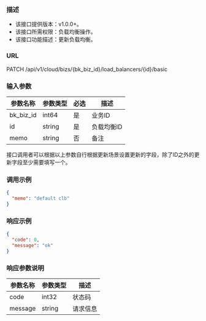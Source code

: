 ### 描述

- 该接口提供版本：v1.0.0+。
- 该接口所需权限：负载均衡操作。
- 该接口功能描述：更新负载均衡。

### URL

PATCH /api/v1/cloud/bizs/{bk_biz_id}/load_balancers/{id}/basic

### 输入参数

| 参数名称      | 参数类型   | 必选 | 描述     |
|-----------|--------|----|--------|
| bk_biz_id | int64  | 是  | 业务ID   |
| id        | string | 是  | 负载均衡ID |
| memo      | string | 否  | 备注     |

接口调用者可以根据以上参数自行根据更新场景设置更新的字段，除了ID之外的更新字段至少需要填写一个。

### 调用示例

```json
{
  "memo": "default clb"
}
```

### 响应示例

```json
{
  "code": 0,
  "message": "ok"
}
```

### 响应参数说明

| 参数名称    | 参数类型   | 描述   |
|---------|--------|------|
| code    | int32  | 状态码  |
| message | string | 请求信息 |